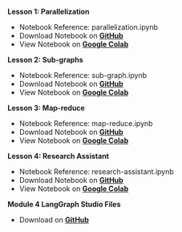 
**Lesson 1: Parallelization**

- Notebook Reference: parallelization.ipynb
- Download Notebook on [**GitHub**](https://github.com/langchain-ai/langchain-academy/blob/main/module-4/parallelization.ipynb)
- View Notebook on [**Google Colab**](https://colab.research.google.com/github/langchain-ai/langchain-academy/blob/main/module-4/parallelization.ipynb)

**Lesson 2: Sub-graphs**

- Notebook Reference: sub-graph.ipynb
- Download Notebook on [**GitHub**](https://github.com/langchain-ai/langchain-academy/blob/main/module-4/sub-graph.ipynb)
- View Notebook on [**Google Colab**](https://colab.research.google.com/github/langchain-ai/langchain-academy/blob/main/module-4/sub-graph.ipynb)

**Lesson 3: Map-reduce**

- Notebook Reference: map-reduce.ipynb
- Download Notebook on [**GitHub**](https://github.com/langchain-ai/langchain-academy/blob/main/module-4/map-reduce.ipynb)
- View Notebook on [**Google Colab**](https://colab.research.google.com/github/langchain-ai/langchain-academy/blob/main/module-4/map-reduce.ipynb)

**Lesson 4: Research Assistant**

- Notebook Reference: research-assistant.ipynb
- Download Notebook on [**GitHub**](https://github.com/langchain-ai/langchain-academy/blob/main/module-4/research-assistant.ipynb)
- View Notebook on [**Google Colab**](https://colab.research.google.com/github/langchain-ai/langchain-academy/blob/main/module-4/research-assistant.ipynb)

**Module 4 LangGraph Studio Files**

- Download on [**GitHub**](https://github.com/langchain-ai/langchain-academy/tree/main/module-4/studio)